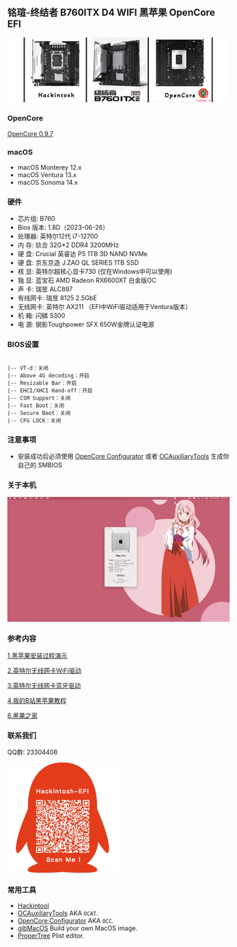 ## 铭瑄-终结者 B760ITX D4 WIFI 黑苹果 OpenCore EFI

![image](ScreenShot/MS-B760I.png)

### OpenCore

[OpenCore 0.9.7](https://github.com/acidanthera/OpenCorePkg)

### macOS

- macOS Monterey 12.x
- macOS Ventura  13.x 
- macOS Sonoma 14.x

### 硬件

- 芯片组: B760
- Bios 版本: 1.8D（2023-06-26）
- 处理器: 英特尔12代 i7-12700
- 内    存: 玖合 32G*2 DDR4 3200MHz
- 硬    盘: Crucial 英睿达 P5 1TB 3D NAND NVMe
- 硬    盘: 京东京造 J.ZAO QL SERIES 1TB SSD
- 核    显: 英特尔超核心显卡730 (仅在Windows中可以使用)
- 独    显: 蓝宝石 AMD Radeon RX6600XT 白金版OC
- 声    卡: 瑞昱 ALC897
- 有线网卡: 瑞昱 8125 2.5GbE
- 无线网卡: 英特尔 AX211 （EFI中WiFi驱动适用于Ventura版本）
- 机    箱:  闪鳞 S300
- 电    源: 钢影Toughpower SFX 650W金牌认证电源

### BIOS设置

```

|-- VT-d：关闭
|-- Above 4G decoding：开启
|-- Resizable Bar：开启
|-- EHCI/XHCI Hand-off：开启
|-- CSM Support：关闭
|-- Fast Boot：关闭
|-- Secure Boot：关闭
|-- CFG LOCK：关闭

```

### 注意事项

 - 安装成功后必须使用 [OpenCore Configurator](https://mackie100projects.altervista.org/opencore-configurator/) 或者 [OCAuxiliaryTools](https://github.com/ic005k/OCAuxiliaryTools) 生成你自己的 SMBIOS

### 关于本机

![image](ScreenShot/about.png)

### 参考内容

[1.黑苹果安装过程演示](https://hackintosh.club/d/10000060)

[2.英特尔无线网卡WiFi驱动](https://hackintosh.club/d/10000015)

[3.英特尔无线网卡蓝牙驱动](https://hackintosh.club/d/10000017)

[4.我的B站黑苹果教程](https://space.bilibili.com/244390800/video)

[6.黑果之家](https://hackintosh.club)

### 联系我们

QQ群: 23304408

![image](ScreenShot/QRCode.png)



### 常用工具

- [Hackintool](https://github.com/headkaze/Hackintool) 
- [OCAuxiliaryTools](https://github.com/ic005k/OCAuxiliaryTools) AKA `OCAT`.
- [OpenCore Configurator](https://mackie100projects.altervista.org/opencore-configurator/) AKA `OCC`.
- [gibMacOS](https://github.com/corpnewt/gibMacOS) Build your own MacOS image.
- [ProperTree](https://github.com/corpnewt/ProperTree) Plist editor.